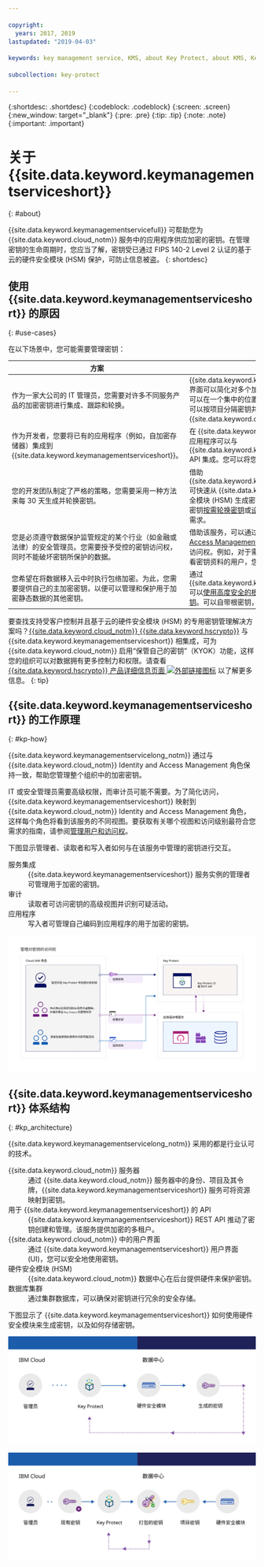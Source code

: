 ```yaml
---

copyright:
  years: 2017, 2019
lastupdated: "2019-04-03"

keywords: key management service, KMS, about Key Protect, about KMS, Key Protect use cases, KMS use cases

subcollection: key-protect

---
```


{:shortdesc: .shortdesc}
{:codeblock: .codeblock}
{:screen: .screen}
{:new_window: target="_blank"}
{:pre: .pre}
{:tip: .tip}
{:note: .note}
{:important: .important}

# 关于 {{site.data.keyword.keymanagementserviceshort}}
{: #about}

{{site.data.keyword.keymanagementservicefull}} 可帮助您为 {{site.data.keyword.cloud_notm}} 服务中的应用程序供应加密的密钥。在管理密钥的生命周期时，您应当了解，密钥受已通过 FIPS 140-2 Level 2 认证的基于云的硬件安全模块 (HSM) 保护，可防止信息被盗。
{: shortdesc}

## 使用 {{site.data.keyword.keymanagementserviceshort}} 的原因
{: #use-cases}

在以下场景中，您可能需要管理密钥：

| 方案 |理由|
| --- | ---- |
| 作为一家大公司的 IT 管理员，您需要对许多不同服务产品的加密密钥进行集成、跟踪和轮换。|{{site.data.keyword.keymanagementserviceshort}} 界面可以简化对多个加密服务的管理。借助该服务，您可以在一个集中的位置对加密密钥进行管理和排序，也可以按项目分隔密钥并将其存储在不同的 {{site.data.keyword.cloud_notm}} 空间中。|
|作为开发者，您要将已有的应用程序（例如，自加密存储器）集成到 {{site.data.keyword.keymanagementserviceshort}}。|在 {{site.data.keyword.cloud_notm}} 内部或外部的应用程序可以与 {{site.data.keyword.keymanagementserviceshort}} API 集成。您可以将您自己的现有密钥用于应用程序。|
|您的开发团队制定了严格的策略，您需要采用一种方法来每 30 天生成并轮换密钥。| 借助 {{site.data.keyword.keymanagementserviceshort}}, 可快速从 {{site.data.keyword.cloud_notm}} 硬件安全模块 (HSM) 生成密钥。在替换密钥时，您可以针对密钥[按需轮换密钥](/docs/services/key-protect?topic=key-protect-rotate-keys)或[设置轮换策略](/docs/services/key-protect?topic=key-protect-set-rotation-policy)，以满足持续的安全需求。|
|您是必须遵守数据保护监管规定的某个行业（如金融或法律）的安全管理员。您需要授予受控的密钥访问权，同时不能破坏密钥所保护的数据。|借助该服务，可以通过[指定不同的 Identity and Access Management 角色](/docs/services/key-protect?topic=key-protect-manage-access#roles)来控制用户对管理密钥的访问权。例如，对于需要查看密钥创建信息而不需要查看密钥资料的用户，您可以授予只读访问权。|
|您希望在将数据移入云中时执行包络加密。为此，您需要提供自己的主加密密钥，以便可以管理和保护用于加密静态数据的其他密钥。| 通过 {{site.data.keyword.keymanagementserviceshort}}, 可以[使用高度安全的根密钥打包（加密）数据加密密钥](/docs/services/key-protect?topic=key-protect-envelope-encryption)。可以自带根密钥，也可以在服务中创建根密钥。|

要查找支持受客户控制并且基于云的硬件安全模块 (HSM) 的专用密钥管理解决方案吗？[{{site.data.keyword.cloud_notm}} {{site.data.keyword.hscrypto}}](/docs/services/hs-crypto?topic=hs-crypto-get-started) 与 {{site.data.keyword.keymanagementserviceshort}} 相集成，可为 {{site.data.keyword.cloud_notm}} 启用“保管自己的密钥”（KYOK）功能，这样您的组织可以对数据拥有更多控制力和权限。请查看 [{{site.data.keyword.hscrypto}} 产品详细信息页面 ![外部链接图标](../../icons/launch-glyph.svg "外部链接图标")](https://{DomainName}/catalog/services/hyper-protect-crypto-services) 以了解更多信息。
{: tip}

## {{site.data.keyword.keymanagementserviceshort}} 的工作原理
{: #kp-how}

{{site.data.keyword.keymanagementservicelong_notm}} 通过与 {{site.data.keyword.cloud_notm}} Identity and Access Management 角色保持一致，帮助您管理整个组织中的加密密钥。

IT 或安全管理员需要高级权限，而审计员可能不需要。为了简化访问，{{site.data.keyword.keymanagementserviceshort}} 映射到 {{site.data.keyword.cloud_notm}} Identity and Access Management 角色，这样每个角色将看到该服务的不同视图。要获取有关哪个视图和访问级别最符合您需求的指南，请参阅[管理用户和访问权](/docs/services/key-protect?topic=key-protect-manage-access#roles)。

下图显示管理者、读取者和写入者如何与在该服务中管理的密钥进行交互。

<dl>
  <dt>服务集成</dt>
    <dd>{{site.data.keyword.keymanagementserviceshort}} 服务实例的管理者可管理用于加密的密钥。</dd>
  <dt>审计</dt>
    <dd>读取者可访问密钥的高级视图并识别可疑活动。</dd>
  <dt>应用程序</dt>
    <dd>写入者可管理自己编码到应用程序的用于加密的密钥。</dd>
</dl>

![该图显示与之前定义列表中所述相同的组件。](images/keys-use-cases_min.svg)

## {{site.data.keyword.keymanagementserviceshort}} 体系结构
{: #kp_architecture}

{{site.data.keyword.keymanagementservicelong_notm}} 采用的都是行业认可的技术。

<dl>
  <dt>{{site.data.keyword.cloud_notm}} 服务器</dt>
    <dd>通过 {{site.data.keyword.cloud_notm}} 服务器中的身份、项目及其令牌，{{site.data.keyword.keymanagementserviceshort}} 服务可将资源映射到密钥。</dd>
  <dt>用于 {{site.data.keyword.keymanagementserviceshort}} 的 API</dt>
    <dd>{{site.data.keyword.keymanagementserviceshort}} REST API 推动了密钥创建和管理。该服务提供加密的多租户。</dd>
  <dt>{{site.data.keyword.cloud_notm}} 中的用户界面</dt>
    <dd>通过 {{site.data.keyword.keymanagementserviceshort}} 用户界面 (UI)，您可以安全地使用密钥。</dd>
  <dt>硬件安全模块 (HSM)</dt>
    <dd>{{site.data.keyword.cloud_notm}} 数据中心在后台提供硬件来保护密钥。</dd>
  <dt>数据库集群</dt>
    <dd>通过集群数据库，可以确保对密钥进行冗余的安全存储。</dd>
</dl>

下图显示了 {{site.data.keyword.keymanagementserviceshort}} 如何使用硬件安全模块来生成密钥，以及如何存储密钥。

![该图显示如何生成密钥。](images/generated-key_min.svg)

![该图显示如何存储现有密钥。](images/stored-key_min.svg)
